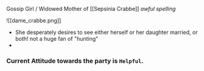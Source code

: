 Gossip Girl / Widowed Mother of [[Sepsinia Crabbe]]  *awful spelling*

![[dame_crabbe.png]]


- She desperately desires to see either herself or her daughter married, or both!
not a huge fan of "hunting"
- 

### Current Attitude towards the party is `Helpful`.


